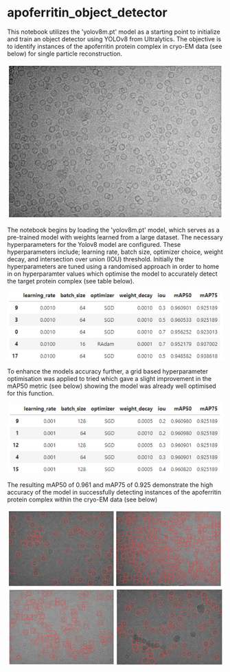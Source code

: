 # apoferritin_object_detector


This notebook utilizes the 'yolov8m.pt' model as a starting point to initialize and train an object detector using YOLOv8 from Ultralytics. The objective is to identify instances of the apoferritin protein complex in cryo-EM data (see below) for single particle reconstruction.

![No_detections Image](images/test_data.png)

The notebook begins by loading the 'yolov8m.pt' model, which serves as a pre-trained model with weights learned from a large dataset. The necessary hyperparameters for the Yolov8 model are configured. These hyperparameters include; learning rate, batch size, optimizer choice, weight decay, and intersection over union (IOU) threshold. Initially the hyperparameters are tuned using a randomised approach in order to home in on hyperparamter values which optimise the model to accurately detect the target protein complex (see table below).

![Random_hyperparameters](images/hyperparameters_random.png)

To enhance the models accuracy further, a grid based hyperparameter optimisation was applied to tried which gave a slight improvement in the mAP50 metric (see below) showing the model was already well optimised for this function.

![Grid_hyperparameters](images/hyperparameters_grid.png)

The resulting mAP50 of 0.961 and mAP75 of 0.925 demonstrate the high accuracy of the model in successfully detecting instances of the apoferritin protein complex within the cryo-EM data (see below)

![Detections Image](images/detections.png)
